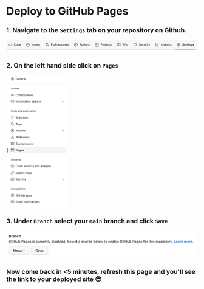 # Deploy to GitHub Pages

### 1. Navigate to the `Settings` tab on your repository on Github.

![Settings](./images/settings.png)



### 2. On the left hand side click on `Pages`
<img src="./images/pages.png" height="350px" style="display: block;"/>

### 3. Under `Branch` select your `main` branch and click `Save`
![Branch](./images/branch.png)

### Now come back in <5 minutes, refresh this page and you'll see the link to your deployed site :sunglasses:
